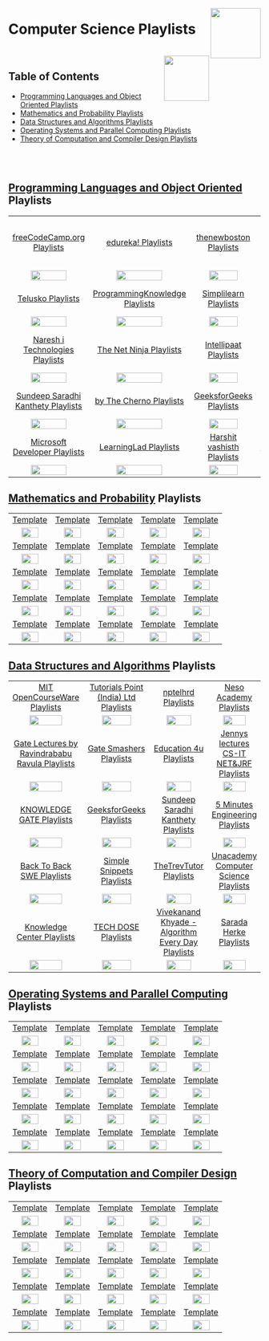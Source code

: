 <img align="right" width="100" src="https://github.com/cs-MohamedAyman/cs-MohamedAyman/blob/main/repos-logos/youtube.jpg"></img>

# Computer Science Playlists

<br>
<img align="right" width="90" height="90" src="https://github.com/cs-MohamedAyman/cs-MohamedAyman/blob/main/repos-logos/agenda.jpg">

## Table of Contents
  * [Programming Languages and Object Oriented Playlists](#Programming-Languages-and-Object-Oriented-Playlists)
  * [Mathematics and Probability Playlists](#Mathematics-and-Probability-Playlists)
  * [Data Structures and Algorithms Playlists](#Data-Structures-and-Algorithms-Playlists)
  * [Operating Systems and Parallel Computing Playlists](#Operating-Systems-and-Parallel-Computing-Playlists)
  * [Theory of Computation and Compiler Design Playlists](#Theory-of-Computation-and-Compiler-Design-Playlists)

<br><br>

## [Programming Languages and Object Oriented](https://github.com/cs-MohamedAyman/eLearning-Platforms/YouTube-Playlists/blob/master/Computer-Science/Programming-Languages-and-Object-Oriented/README.md) Playlists

<table>
    <tbody>
        <tr>
<td align=center width="20%"><a href="https://github.com/cs-MohamedAyman/eLearning-Platforms/YouTube-Playlists/blob/master/Computer-Science/Programming-Languages-and-Object-Oriented/README.md">freeCodeCamp.org Playlists</a></td>
<td align=center width="20%"><a href="https://github.com/cs-MohamedAyman/eLearning-Platforms/YouTube-Playlists/blob/master/Computer-Science/Programming-Languages-and-Object-Oriented/README.md">edureka! Playlists</a></td>
<td align=center width="20%"><a href="https://github.com/cs-MohamedAyman/eLearning-Platforms/YouTube-Playlists/blob/master/Computer-Science/Programming-Languages-and-Object-Oriented/README.md">thenewboston Playlists</a></td>
<td align=center width="20%"><a href="https://github.com/cs-MohamedAyman/eLearning-Platforms/YouTube-Playlists/blob/master/Computer-Science/Programming-Languages-and-Object-Oriented/README.md">Tutorials Point (India) Ltd. Playlists</a></td>
<td align=center width="20%"><a href="https://github.com/cs-MohamedAyman/eLearning-Platforms/YouTube-Playlists/blob/master/Computer-Science/Programming-Languages-and-Object-Oriented/README.md">CodeWithHarry Playlists</a></td>
        </tr>
        <tr>
<td align=center width="20%"><img src="https://github.com/cs-MohamedAyman/eLearning-Platforms/YouTube-Playlists/blob/master/org-logos/image.jpg" width="70%"></img></td>
<td align=center width="20%"><img src="https://github.com/cs-MohamedAyman/eLearning-Platforms/YouTube-Playlists/blob/master/org-logos/image.jpg" width="70%"></img></td>
<td align=center width="20%"><img src="https://github.com/cs-MohamedAyman/eLearning-Platforms/YouTube-Playlists/blob/master/org-logos/image.jpg" width="70%"></img></td>
<td align=center width="20%"><img src="https://github.com/cs-MohamedAyman/eLearning-Platforms/YouTube-Playlists/blob/master/org-logos/image.jpg" width="70%"></img></td>
<td align=center width="20%"><img src="https://github.com/cs-MohamedAyman/eLearning-Platforms/YouTube-Playlists/blob/master/org-logos/image.jpg" width="70%"></img></td>
        </tr>
        <tr>
<td align=center width="20%"><a href="https://github.com/cs-MohamedAyman/eLearning-Platforms/YouTube-Playlists/blob/master/Computer-Science/Programming-Languages-and-Object-Oriented/README.md">Telusko Playlists</a></td>
<td align=center width="20%"><a href="https://github.com/cs-MohamedAyman/eLearning-Platforms/YouTube-Playlists/blob/master/Computer-Science/Programming-Languages-and-Object-Oriented/README.md">ProgrammingKnowledge Playlists</a></td>
<td align=center width="20%"><a href="https://github.com/cs-MohamedAyman/eLearning-Platforms/YouTube-Playlists/blob/master/Computer-Science/Programming-Languages-and-Object-Oriented/README.md">Simplilearn Playlists</a></td>
<td align=center width="20%"><a href="https://github.com/cs-MohamedAyman/eLearning-Platforms/YouTube-Playlists/blob/master/Computer-Science/Programming-Languages-and-Object-Oriented/README.md">Derek Banas Playlists</a></td>
<td align=center width="20%"><a href="https://github.com/cs-MohamedAyman/eLearning-Platforms/YouTube-Playlists/blob/master/Computer-Science/Programming-Languages-and-Object-Oriented/README.md">Clever Programmer Playlists</a></td>
        </tr>
        <tr>
<td align=center width="20%"><img src="https://github.com/cs-MohamedAyman/eLearning-Platforms/YouTube-Playlists/blob/master/org-logos/image.jpg" width="70%"></img></td>
<td align=center width="20%"><img src="https://github.com/cs-MohamedAyman/eLearning-Platforms/YouTube-Playlists/blob/master/org-logos/image.jpg" width="70%"></img></td>
<td align=center width="20%"><img src="https://github.com/cs-MohamedAyman/eLearning-Platforms/YouTube-Playlists/blob/master/org-logos/image.jpg" width="70%"></img></td>
<td align=center width="20%"><img src="https://github.com/cs-MohamedAyman/eLearning-Platforms/YouTube-Playlists/blob/master/org-logos/image.jpg" width="70%"></img></td>
<td align=center width="20%"><img src="https://github.com/cs-MohamedAyman/eLearning-Platforms/YouTube-Playlists/blob/master/org-logos/image.jpg" width="70%"></img></td>
        </tr>
        <tr>
<td align=center width="20%"><a href="https://github.com/cs-MohamedAyman/eLearning-Platforms/YouTube-Playlists/blob/master/Computer-Science/Programming-Languages-and-Object-Oriented/README.md">Naresh i Technologies Playlists</a></td>
<td align=center width="20%"><a href="https://github.com/cs-MohamedAyman/eLearning-Platforms/YouTube-Playlists/blob/master/Computer-Science/Programming-Languages-and-Object-Oriented/README.md">The Net Ninja Playlists</a></td>
<td align=center width="20%"><a href="https://github.com/cs-MohamedAyman/eLearning-Platforms/YouTube-Playlists/blob/master/Computer-Science/Programming-Languages-and-Object-Oriented/README.md">Intellipaat Playlists</a></td>
<td align=center width="20%"><a href="https://github.com/cs-MohamedAyman/eLearning-Platforms/YouTube-Playlists/blob/master/Computer-Science/Programming-Languages-and-Object-Oriented/README.md">Tech With Tim Playlists</a></td>
<td align=center width="20%"><a href="https://github.com/cs-MohamedAyman/eLearning-Platforms/YouTube-Playlists/blob/master/Computer-Science/Programming-Languages-and-Object-Oriented/README.md">easytuts4you Playlists</a></td>
        </tr>
        <tr>
<td align=center width="20%"><img src="https://github.com/cs-MohamedAyman/eLearning-Platforms/YouTube-Playlists/blob/master/org-logos/image.jpg" width="70%"></img></td>
<td align=center width="20%"><img src="https://github.com/cs-MohamedAyman/eLearning-Platforms/YouTube-Playlists/blob/master/org-logos/image.jpg" width="70%"></img></td>
<td align=center width="20%"><img src="https://github.com/cs-MohamedAyman/eLearning-Platforms/YouTube-Playlists/blob/master/org-logos/image.jpg" width="70%"></img></td>
<td align=center width="20%"><img src="https://github.com/cs-MohamedAyman/eLearning-Platforms/YouTube-Playlists/blob/master/org-logos/image.jpg" width="70%"></img></td>
<td align=center width="20%"><img src="https://github.com/cs-MohamedAyman/eLearning-Platforms/YouTube-Playlists/blob/master/org-logos/image.jpg" width="70%"></img></td>
        </tr>
        <tr>
<td align=center width="20%"><a href="https://github.com/cs-MohamedAyman/eLearning-Platforms/YouTube-Playlists/blob/master/Computer-Science/Programming-Languages-and-Object-Oriented/README.md">Sundeep Saradhi Kanthety Playlists</a></td>
<td align=center width="20%"><a href="https://github.com/cs-MohamedAyman/eLearning-Platforms/YouTube-Playlists/blob/master/Computer-Science/Programming-Languages-and-Object-Oriented/README.md">by The Cherno Playlists</a></td>
<td align=center width="20%"><a href="https://github.com/cs-MohamedAyman/eLearning-Platforms/YouTube-Playlists/blob/master/Computer-Science/Programming-Languages-and-Object-Oriented/README.md">GeeksforGeeks Playlists</a></td>
<td align=center width="20%"><a href="https://github.com/cs-MohamedAyman/eLearning-Platforms/YouTube-Playlists/blob/master/Computer-Science/Programming-Languages-and-Object-Oriented/README.md">Geeky Shows Playlists</a></td>
<td align=center width="20%"><a href="https://github.com/cs-MohamedAyman/eLearning-Platforms/YouTube-Playlists/blob/master/Computer-Science/Programming-Languages-and-Object-Oriented/README.md">Caleb Curry Playlists</a></td>
        </tr>
        <tr>
<td align=center width="20%"><img src="https://github.com/cs-MohamedAyman/eLearning-Platforms/YouTube-Playlists/blob/master/org-logos/image.jpg" width="70%"></img></td>
<td align=center width="20%"><img src="https://github.com/cs-MohamedAyman/eLearning-Platforms/YouTube-Playlists/blob/master/org-logos/image.jpg" width="70%"></img></td>
<td align=center width="20%"><img src="https://github.com/cs-MohamedAyman/eLearning-Platforms/YouTube-Playlists/blob/master/org-logos/image.jpg" width="70%"></img></td>
<td align=center width="20%"><img src="https://github.com/cs-MohamedAyman/eLearning-Platforms/YouTube-Playlists/blob/master/org-logos/image.jpg" width="70%"></img></td>
<td align=center width="20%"><img src="https://github.com/cs-MohamedAyman/eLearning-Platforms/YouTube-Playlists/blob/master/org-logos/image.jpg" width="70%"></img></td>
        </tr>
        <tr>
<td align=center width="20%"><a href="https://github.com/cs-MohamedAyman/eLearning-Platforms/YouTube-Playlists/blob/master/Computer-Science/Programming-Languages-and-Object-Oriented/README.md">Microsoft Developer Playlists</a></td>
<td align=center width="20%"><a href="https://github.com/cs-MohamedAyman/eLearning-Platforms/YouTube-Playlists/blob/master/Computer-Science/Programming-Languages-and-Object-Oriented/README.md">LearningLad Playlists</a></td>
<td align=center width="20%"><a href="https://github.com/cs-MohamedAyman/eLearning-Platforms/YouTube-Playlists/blob/master/Computer-Science/Programming-Languages-and-Object-Oriented/README.md">Harshit vashisth Playlists</a></td>
<td align=center width="20%"><a href="https://github.com/cs-MohamedAyman/eLearning-Platforms/YouTube-Playlists/blob/master/Computer-Science/Programming-Languages-and-Object-Oriented/README.md">Simple Snippets Playlists</a></td>
<td align=center width="20%"><a href="https://github.com/cs-MohamedAyman/eLearning-Platforms/YouTube-Playlists/blob/master/Computer-Science/Programming-Languages-and-Object-Oriented/README.md">Amulya's Academy Playlists</a></td>
        </tr>
        <tr>
<td align=center width="20%"><img src="https://github.com/cs-MohamedAyman/eLearning-Platforms/YouTube-Playlists/blob/master/org-logos/image.jpg" width="70%"></img></td>
<td align=center width="20%"><img src="https://github.com/cs-MohamedAyman/eLearning-Platforms/YouTube-Playlists/blob/master/org-logos/image.jpg" width="70%"></img></td>
<td align=center width="20%"><img src="https://github.com/cs-MohamedAyman/eLearning-Platforms/YouTube-Playlists/blob/master/org-logos/image.jpg" width="70%"></img></td>
<td align=center width="20%"><img src="https://github.com/cs-MohamedAyman/eLearning-Platforms/YouTube-Playlists/blob/master/org-logos/image.jpg" width="70%"></img></td>
<td align=center width="20%"><img src="https://github.com/cs-MohamedAyman/eLearning-Platforms/YouTube-Playlists/blob/master/org-logos/image.jpg" width="70%"></img></td>
        </tr>
    </tbody>
</table>

## [Mathematics and Probability](https://github.com/cs-MohamedAyman/eLearning-Platforms/YouTube-Playlists/blob/master/Computer-Science/Mathematics-and-Probability/README.md) Playlists

<table>
    <tbody>
        <tr>
<td align=center width="20%"><a href="https://github.com/cs-MohamedAyman/eLearning-Platforms/YouTube-Playlists/blob/master/Computer-Science/Mathematics-and-Probability/README.md">Template</a></td>
<td align=center width="20%"><a href="https://github.com/cs-MohamedAyman/eLearning-Platforms/YouTube-Playlists/blob/master/Computer-Science/Mathematics-and-Probability/README.md">Template</a></td>
<td align=center width="20%"><a href="https://github.com/cs-MohamedAyman/eLearning-Platforms/YouTube-Playlists/blob/master/Computer-Science/Mathematics-and-Probability/README.md">Template</a></td>
<td align=center width="20%"><a href="https://github.com/cs-MohamedAyman/eLearning-Platforms/YouTube-Playlists/blob/master/Computer-Science/Mathematics-and-Probability/README.md">Template</a></td>
<td align=center width="20%"><a href="https://github.com/cs-MohamedAyman/eLearning-Platforms/YouTube-Playlists/blob/master/Computer-Science/Mathematics-and-Probability/README.md">Template</a></td>
        </tr>
        <tr>
<td align=center width="20%"><img src="https://github.com/cs-MohamedAyman/eLearning-Platforms/YouTube-Playlists/blob/master/org-logos/image.jpg" width="70%"></img></td>
<td align=center width="20%"><img src="https://github.com/cs-MohamedAyman/eLearning-Platforms/YouTube-Playlists/blob/master/org-logos/image.jpg" width="70%"></img></td>
<td align=center width="20%"><img src="https://github.com/cs-MohamedAyman/eLearning-Platforms/YouTube-Playlists/blob/master/org-logos/image.jpg" width="70%"></img></td>
<td align=center width="20%"><img src="https://github.com/cs-MohamedAyman/eLearning-Platforms/YouTube-Playlists/blob/master/org-logos/image.jpg" width="70%"></img></td>
<td align=center width="20%"><img src="https://github.com/cs-MohamedAyman/eLearning-Platforms/YouTube-Playlists/blob/master/org-logos/image.jpg" width="70%"></img></td>
        </tr>
        <tr>
<td align=center width="20%"><a href="https://github.com/cs-MohamedAyman/eLearning-Platforms/YouTube-Playlists/blob/master/Computer-Science/Mathematics-and-Probability/README.md">Template</a></td>
<td align=center width="20%"><a href="https://github.com/cs-MohamedAyman/eLearning-Platforms/YouTube-Playlists/blob/master/Computer-Science/Mathematics-and-Probability/README.md">Template</a></td>
<td align=center width="20%"><a href="https://github.com/cs-MohamedAyman/eLearning-Platforms/YouTube-Playlists/blob/master/Computer-Science/Mathematics-and-Probability/README.md">Template</a></td>
<td align=center width="20%"><a href="https://github.com/cs-MohamedAyman/eLearning-Platforms/YouTube-Playlists/blob/master/Computer-Science/Mathematics-and-Probability/README.md">Template</a></td>
<td align=center width="20%"><a href="https://github.com/cs-MohamedAyman/eLearning-Platforms/YouTube-Playlists/blob/master/Computer-Science/Mathematics-and-Probability/README.md">Template</a></td>
        </tr>
        <tr>
<td align=center width="20%"><img src="https://github.com/cs-MohamedAyman/eLearning-Platforms/YouTube-Playlists/blob/master/org-logos/image.jpg" width="70%"></img></td>
<td align=center width="20%"><img src="https://github.com/cs-MohamedAyman/eLearning-Platforms/YouTube-Playlists/blob/master/org-logos/image.jpg" width="70%"></img></td>
<td align=center width="20%"><img src="https://github.com/cs-MohamedAyman/eLearning-Platforms/YouTube-Playlists/blob/master/org-logos/image.jpg" width="70%"></img></td>
<td align=center width="20%"><img src="https://github.com/cs-MohamedAyman/eLearning-Platforms/YouTube-Playlists/blob/master/org-logos/image.jpg" width="70%"></img></td>
<td align=center width="20%"><img src="https://github.com/cs-MohamedAyman/eLearning-Platforms/YouTube-Playlists/blob/master/org-logos/image.jpg" width="70%"></img></td>
        </tr>
        <tr>
<td align=center width="20%"><a href="https://github.com/cs-MohamedAyman/eLearning-Platforms/YouTube-Playlists/blob/master/Computer-Science/Mathematics-and-Probability/README.md">Template</a></td>
<td align=center width="20%"><a href="https://github.com/cs-MohamedAyman/eLearning-Platforms/YouTube-Playlists/blob/master/Computer-Science/Mathematics-and-Probability/README.md">Template</a></td>
<td align=center width="20%"><a href="https://github.com/cs-MohamedAyman/eLearning-Platforms/YouTube-Playlists/blob/master/Computer-Science/Mathematics-and-Probability/README.md">Template</a></td>
<td align=center width="20%"><a href="https://github.com/cs-MohamedAyman/eLearning-Platforms/YouTube-Playlists/blob/master/Computer-Science/Mathematics-and-Probability/README.md">Template</a></td>
<td align=center width="20%"><a href="https://github.com/cs-MohamedAyman/eLearning-Platforms/YouTube-Playlists/blob/master/Computer-Science/Mathematics-and-Probability/README.md">Template</a></td>
        </tr>
        <tr>
<td align=center width="20%"><img src="https://github.com/cs-MohamedAyman/eLearning-Platforms/YouTube-Playlists/blob/master/org-logos/image.jpg" width="70%"></img></td>
<td align=center width="20%"><img src="https://github.com/cs-MohamedAyman/eLearning-Platforms/YouTube-Playlists/blob/master/org-logos/image.jpg" width="70%"></img></td>
<td align=center width="20%"><img src="https://github.com/cs-MohamedAyman/eLearning-Platforms/YouTube-Playlists/blob/master/org-logos/image.jpg" width="70%"></img></td>
<td align=center width="20%"><img src="https://github.com/cs-MohamedAyman/eLearning-Platforms/YouTube-Playlists/blob/master/org-logos/image.jpg" width="70%"></img></td>
<td align=center width="20%"><img src="https://github.com/cs-MohamedAyman/eLearning-Platforms/YouTube-Playlists/blob/master/org-logos/image.jpg" width="70%"></img></td>
        </tr>
        <tr>
<td align=center width="20%"><a href="https://github.com/cs-MohamedAyman/eLearning-Platforms/YouTube-Playlists/blob/master/Computer-Science/Mathematics-and-Probability/README.md">Template</a></td>
<td align=center width="20%"><a href="https://github.com/cs-MohamedAyman/eLearning-Platforms/YouTube-Playlists/blob/master/Computer-Science/Mathematics-and-Probability/README.md">Template</a></td>
<td align=center width="20%"><a href="https://github.com/cs-MohamedAyman/eLearning-Platforms/YouTube-Playlists/blob/master/Computer-Science/Mathematics-and-Probability/README.md">Template</a></td>
<td align=center width="20%"><a href="https://github.com/cs-MohamedAyman/eLearning-Platforms/YouTube-Playlists/blob/master/Computer-Science/Mathematics-and-Probability/README.md">Template</a></td>
<td align=center width="20%"><a href="https://github.com/cs-MohamedAyman/eLearning-Platforms/YouTube-Playlists/blob/master/Computer-Science/Mathematics-and-Probability/README.md">Template</a></td>
        </tr>
        <tr>
<td align=center width="20%"><img src="https://github.com/cs-MohamedAyman/eLearning-Platforms/YouTube-Playlists/blob/master/org-logos/image.jpg" width="70%"></img></td>
<td align=center width="20%"><img src="https://github.com/cs-MohamedAyman/eLearning-Platforms/YouTube-Playlists/blob/master/org-logos/image.jpg" width="70%"></img></td>
<td align=center width="20%"><img src="https://github.com/cs-MohamedAyman/eLearning-Platforms/YouTube-Playlists/blob/master/org-logos/image.jpg" width="70%"></img></td>
<td align=center width="20%"><img src="https://github.com/cs-MohamedAyman/eLearning-Platforms/YouTube-Playlists/blob/master/org-logos/image.jpg" width="70%"></img></td>
<td align=center width="20%"><img src="https://github.com/cs-MohamedAyman/eLearning-Platforms/YouTube-Playlists/blob/master/org-logos/image.jpg" width="70%"></img></td>
        </tr>
        <tr>
<td align=center width="20%"><a href="https://github.com/cs-MohamedAyman/eLearning-Platforms/YouTube-Playlists/blob/master/Computer-Science/Mathematics-and-Probability/README.md">Template</a></td>
<td align=center width="20%"><a href="https://github.com/cs-MohamedAyman/eLearning-Platforms/YouTube-Playlists/blob/master/Computer-Science/Mathematics-and-Probability/README.md">Template</a></td>
<td align=center width="20%"><a href="https://github.com/cs-MohamedAyman/eLearning-Platforms/YouTube-Playlists/blob/master/Computer-Science/Mathematics-and-Probability/README.md">Template</a></td>
<td align=center width="20%"><a href="https://github.com/cs-MohamedAyman/eLearning-Platforms/YouTube-Playlists/blob/master/Computer-Science/Mathematics-and-Probability/README.md">Template</a></td>
<td align=center width="20%"><a href="https://github.com/cs-MohamedAyman/eLearning-Platforms/YouTube-Playlists/blob/master/Computer-Science/Mathematics-and-Probability/README.md">Template</a></td>
        </tr>
        <tr>
<td align=center width="20%"><img src="https://github.com/cs-MohamedAyman/eLearning-Platforms/YouTube-Playlists/blob/master/org-logos/image.jpg" width="70%"></img></td>
<td align=center width="20%"><img src="https://github.com/cs-MohamedAyman/eLearning-Platforms/YouTube-Playlists/blob/master/org-logos/image.jpg" width="70%"></img></td>
<td align=center width="20%"><img src="https://github.com/cs-MohamedAyman/eLearning-Platforms/YouTube-Playlists/blob/master/org-logos/image.jpg" width="70%"></img></td>
<td align=center width="20%"><img src="https://github.com/cs-MohamedAyman/eLearning-Platforms/YouTube-Playlists/blob/master/org-logos/image.jpg" width="70%"></img></td>
<td align=center width="20%"><img src="https://github.com/cs-MohamedAyman/eLearning-Platforms/YouTube-Playlists/blob/master/org-logos/image.jpg" width="70%"></img></td>
        </tr>
    </tbody>
</table>

## [Data Structures and Algorithms](https://github.com/cs-MohamedAyman/eLearning-Platforms/YouTube-Playlists/blob/master/Computer-Science/Data-Structures-and-Algorithms/README.md) Playlists

<table>
    <tbody>
        <tr>
<td align=center width="20%"><a href="https://github.com/cs-MohamedAyman/eLearning-Platforms/YouTube-Playlists/blob/master/Computer-Science/Data-Structures-and-Algorithms/README.md">MIT OpenCourseWare Playlists</a></td>
<td align=center width="20%"><a href="https://github.com/cs-MohamedAyman/eLearning-Platforms/YouTube-Playlists/blob/master/Computer-Science/Data-Structures-and-Algorithms/README.md">Tutorials Point (India) Ltd Playlists</a></td>
<td align=center width="20%"><a href="https://github.com/cs-MohamedAyman/eLearning-Platforms/YouTube-Playlists/blob/master/Computer-Science/Data-Structures-and-Algorithms/README.md">nptelhrd Playlists</a></td>
<td align=center width="20%"><a href="https://github.com/cs-MohamedAyman/eLearning-Platforms/YouTube-Playlists/blob/master/Computer-Science/Data-Structures-and-Algorithms/README.md">Neso Academy Playlists</a></td>
<td align=center width="20%"><a href="https://github.com/cs-MohamedAyman/eLearning-Platforms/YouTube-Playlists/blob/master/Computer-Science/Data-Structures-and-Algorithms/README.md">mycodeschool Playlists</a></td>
        </tr>
        <tr>
<td align=center width="20%"><img src="https://github.com/cs-MohamedAyman/eLearning-Platforms/YouTube-Playlists/blob/master/org-logos/image.jpg" width="70%"></img></td>
<td align=center width="20%"><img src="https://github.com/cs-MohamedAyman/eLearning-Platforms/YouTube-Playlists/blob/master/org-logos/image.jpg" width="70%"></img></td>
<td align=center width="20%"><img src="https://github.com/cs-MohamedAyman/eLearning-Platforms/YouTube-Playlists/blob/master/org-logos/image.jpg" width="70%"></img></td>
<td align=center width="20%"><img src="https://github.com/cs-MohamedAyman/eLearning-Platforms/YouTube-Playlists/blob/master/org-logos/image.jpg" width="70%"></img></td>
<td align=center width="20%"><img src="https://github.com/cs-MohamedAyman/eLearning-Platforms/YouTube-Playlists/blob/master/org-logos/image.jpg" width="70%"></img></td>
        </tr>
        <tr>
<td align=center width="20%"><a href="https://github.com/cs-MohamedAyman/eLearning-Platforms/YouTube-Playlists/blob/master/Computer-Science/Data-Structures-and-Algorithms/README.md">Gate Lectures by Ravindrababu Ravula Playlists</a></td>
<td align=center width="20%"><a href="https://github.com/cs-MohamedAyman/eLearning-Platforms/YouTube-Playlists/blob/master/Computer-Science/Data-Structures-and-Algorithms/README.md">Gate Smashers Playlists</a></td>
<td align=center width="20%"><a href="https://github.com/cs-MohamedAyman/eLearning-Platforms/YouTube-Playlists/blob/master/Computer-Science/Data-Structures-and-Algorithms/README.md">Education 4u Playlists</a></td>
<td align=center width="20%"><a href="https://github.com/cs-MohamedAyman/eLearning-Platforms/YouTube-Playlists/blob/master/Computer-Science/Data-Structures-and-Algorithms/README.md">Jennys lectures CS-IT NET&JRF Playlists</a></td>
<td align=center width="20%"><a href="https://github.com/cs-MohamedAyman/eLearning-Platforms/YouTube-Playlists/blob/master/Computer-Science/Data-Structures-and-Algorithms/README.md">Easy Engineering Classes Playlists</a></td>
        </tr>
        <tr>
<td align=center width="20%"><img src="https://github.com/cs-MohamedAyman/eLearning-Platforms/YouTube-Playlists/blob/master/org-logos/image.jpg" width="70%"></img></td>
<td align=center width="20%"><img src="https://github.com/cs-MohamedAyman/eLearning-Platforms/YouTube-Playlists/blob/master/org-logos/image.jpg" width="70%"></img></td>
<td align=center width="20%"><img src="https://github.com/cs-MohamedAyman/eLearning-Platforms/YouTube-Playlists/blob/master/org-logos/image.jpg" width="70%"></img></td>
<td align=center width="20%"><img src="https://github.com/cs-MohamedAyman/eLearning-Platforms/YouTube-Playlists/blob/master/org-logos/image.jpg" width="70%"></img></td>
<td align=center width="20%"><img src="https://github.com/cs-MohamedAyman/eLearning-Platforms/YouTube-Playlists/blob/master/org-logos/image.jpg" width="70%"></img></td>
        </tr>
        <tr>
<td align=center width="20%"><a href="https://github.com/cs-MohamedAyman/eLearning-Platforms/YouTube-Playlists/blob/master/Computer-Science/Data-Structures-and-Algorithms/README.md">KNOWLEDGE GATE Playlists</a></td>
<td align=center width="20%"><a href="https://github.com/cs-MohamedAyman/eLearning-Platforms/YouTube-Playlists/blob/master/Computer-Science/Data-Structures-and-Algorithms/README.md">GeeksforGeeks Playlists</a></td>
<td align=center width="20%"><a href="https://github.com/cs-MohamedAyman/eLearning-Platforms/YouTube-Playlists/blob/master/Computer-Science/Data-Structures-and-Algorithms/README.md">Sundeep Saradhi Kanthety Playlists</a></td>
<td align=center width="20%"><a href="https://github.com/cs-MohamedAyman/eLearning-Platforms/YouTube-Playlists/blob/master/Computer-Science/Data-Structures-and-Algorithms/README.md">5 Minutes Engineering Playlists</a></td>
<td align=center width="20%"><a href="https://github.com/cs-MohamedAyman/eLearning-Platforms/YouTube-Playlists/blob/master/Computer-Science/Data-Structures-and-Algorithms/README.md">Tushar Roy - Coding Made Simple Playlists</a></td>
        </tr>
        <tr>
<td align=center width="20%"><img src="https://github.com/cs-MohamedAyman/eLearning-Platforms/YouTube-Playlists/blob/master/org-logos/image.jpg" width="70%"></img></td>
<td align=center width="20%"><img src="https://github.com/cs-MohamedAyman/eLearning-Platforms/YouTube-Playlists/blob/master/org-logos/image.jpg" width="70%"></img></td>
<td align=center width="20%"><img src="https://github.com/cs-MohamedAyman/eLearning-Platforms/YouTube-Playlists/blob/master/org-logos/image.jpg" width="70%"></img></td>
<td align=center width="20%"><img src="https://github.com/cs-MohamedAyman/eLearning-Platforms/YouTube-Playlists/blob/master/org-logos/image.jpg" width="70%"></img></td>
<td align=center width="20%"><img src="https://github.com/cs-MohamedAyman/eLearning-Platforms/YouTube-Playlists/blob/master/org-logos/image.jpg" width="70%"></img></td>
        </tr>
        <tr>
<td align=center width="20%"><a href="https://github.com/cs-MohamedAyman/eLearning-Platforms/YouTube-Playlists/blob/master/Computer-Science/Data-Structures-and-Algorithms/README.md">Back To Back SWE Playlists</a></td>
<td align=center width="20%"><a href="https://github.com/cs-MohamedAyman/eLearning-Platforms/YouTube-Playlists/blob/master/Computer-Science/Data-Structures-and-Algorithms/README.md">Simple Snippets Playlists</a></td>
<td align=center width="20%"><a href="https://github.com/cs-MohamedAyman/eLearning-Platforms/YouTube-Playlists/blob/master/Computer-Science/Data-Structures-and-Algorithms/README.md">TheTrevTutor Playlists</a></td>
<td align=center width="20%"><a href="https://github.com/cs-MohamedAyman/eLearning-Platforms/YouTube-Playlists/blob/master/Computer-Science/Data-Structures-and-Algorithms/README.md">Unacademy Computer Science Playlists</a></td>
<td align=center width="20%"><a href="https://github.com/cs-MohamedAyman/eLearning-Platforms/YouTube-Playlists/blob/master/Computer-Science/Data-Structures-and-Algorithms/README.md">WilliamFiset Playlists</a></td>
        </tr>
        <tr>
<td align=center width="20%"><img src="https://github.com/cs-MohamedAyman/eLearning-Platforms/YouTube-Playlists/blob/master/org-logos/image.jpg" width="70%"></img></td>
<td align=center width="20%"><img src="https://github.com/cs-MohamedAyman/eLearning-Platforms/YouTube-Playlists/blob/master/org-logos/image.jpg" width="70%"></img></td>
<td align=center width="20%"><img src="https://github.com/cs-MohamedAyman/eLearning-Platforms/YouTube-Playlists/blob/master/org-logos/image.jpg" width="70%"></img></td>
<td align=center width="20%"><img src="https://github.com/cs-MohamedAyman/eLearning-Platforms/YouTube-Playlists/blob/master/org-logos/image.jpg" width="70%"></img></td>
<td align=center width="20%"><img src="https://github.com/cs-MohamedAyman/eLearning-Platforms/YouTube-Playlists/blob/master/org-logos/image.jpg" width="70%"></img></td>
        </tr>
        <tr>
<td align=center width="20%"><a href="https://github.com/cs-MohamedAyman/eLearning-Platforms/YouTube-Playlists/blob/master/Computer-Science/Data-Structures-and-Algorithms/README.md">Knowledge Center Playlists</a></td>
<td align=center width="20%"><a href="https://github.com/cs-MohamedAyman/eLearning-Platforms/YouTube-Playlists/blob/master/Computer-Science/Data-Structures-and-Algorithms/README.md">TECH DOSE Playlists</a></td>
<td align=center width="20%"><a href="https://github.com/cs-MohamedAyman/eLearning-Platforms/YouTube-Playlists/blob/master/Computer-Science/Data-Structures-and-Algorithms/README.md">Vivekanand Khyade - Algorithm Every Day Playlists</a></td>
<td align=center width="20%"><a href="https://github.com/cs-MohamedAyman/eLearning-Platforms/YouTube-Playlists/blob/master/Computer-Science/Data-Structures-and-Algorithms/README.md">Sarada Herke Playlists</a></td>
<td align=center width="20%"><a href="https://github.com/cs-MohamedAyman/eLearning-Platforms/YouTube-Playlists/blob/master/Computer-Science/Data-Structures-and-Algorithms/README.md">Byte by Byte Playlists</a></td>
        </tr>
        <tr>
<td align=center width="20%"><img src="https://github.com/cs-MohamedAyman/eLearning-Platforms/YouTube-Playlists/blob/master/org-logos/image.jpg" width="70%"></img></td>
<td align=center width="20%"><img src="https://github.com/cs-MohamedAyman/eLearning-Platforms/YouTube-Playlists/blob/master/org-logos/image.jpg" width="70%"></img></td>
<td align=center width="20%"><img src="https://github.com/cs-MohamedAyman/eLearning-Platforms/YouTube-Playlists/blob/master/org-logos/image.jpg" width="70%"></img></td>
<td align=center width="20%"><img src="https://github.com/cs-MohamedAyman/eLearning-Platforms/YouTube-Playlists/blob/master/org-logos/image.jpg" width="70%"></img></td>
<td align=center width="20%"><img src="https://github.com/cs-MohamedAyman/eLearning-Platforms/YouTube-Playlists/blob/master/org-logos/image.jpg" width="70%"></img></td>
        </tr>
    </tbody>
</table>

## [Operating Systems and Parallel Computing](https://github.com/cs-MohamedAyman/eLearning-Platforms/YouTube-Playlists/blob/master/Computer-Science/Operating-Systems-and-Parallel-Computing/README.md) Playlists

<table>
    <tbody>
        <tr>
<td align=center width="20%"><a href="https://github.com/cs-MohamedAyman/eLearning-Platforms/YouTube-Playlists/blob/master/Computer-Science/Operating-Systems-and-Parallel-Computing/README.md">Template</a></td>
<td align=center width="20%"><a href="https://github.com/cs-MohamedAyman/eLearning-Platforms/YouTube-Playlists/blob/master/Computer-Science/Operating-Systems-and-Parallel-Computing/README.md">Template</a></td>
<td align=center width="20%"><a href="https://github.com/cs-MohamedAyman/eLearning-Platforms/YouTube-Playlists/blob/master/Computer-Science/Operating-Systems-and-Parallel-Computing/README.md">Template</a></td>
<td align=center width="20%"><a href="https://github.com/cs-MohamedAyman/eLearning-Platforms/YouTube-Playlists/blob/master/Computer-Science/Operating-Systems-and-Parallel-Computing/README.md">Template</a></td>
<td align=center width="20%"><a href="https://github.com/cs-MohamedAyman/eLearning-Platforms/YouTube-Playlists/blob/master/Computer-Science/Operating-Systems-and-Parallel-Computing/README.md">Template</a></td>
        </tr>
        <tr>
<td align=center width="20%"><img src="https://github.com/cs-MohamedAyman/eLearning-Platforms/YouTube-Playlists/blob/master/org-logos/image.jpg" width="70%"></img></td>
<td align=center width="20%"><img src="https://github.com/cs-MohamedAyman/eLearning-Platforms/YouTube-Playlists/blob/master/org-logos/image.jpg" width="70%"></img></td>
<td align=center width="20%"><img src="https://github.com/cs-MohamedAyman/eLearning-Platforms/YouTube-Playlists/blob/master/org-logos/image.jpg" width="70%"></img></td>
<td align=center width="20%"><img src="https://github.com/cs-MohamedAyman/eLearning-Platforms/YouTube-Playlists/blob/master/org-logos/image.jpg" width="70%"></img></td>
<td align=center width="20%"><img src="https://github.com/cs-MohamedAyman/eLearning-Platforms/YouTube-Playlists/blob/master/org-logos/image.jpg" width="70%"></img></td>
        </tr>
        <tr>
<td align=center width="20%"><a href="https://github.com/cs-MohamedAyman/eLearning-Platforms/YouTube-Playlists/blob/master/Computer-Science/Operating-Systems-and-Parallel-Computing/README.md">Template</a></td>
<td align=center width="20%"><a href="https://github.com/cs-MohamedAyman/eLearning-Platforms/YouTube-Playlists/blob/master/Computer-Science/Operating-Systems-and-Parallel-Computing/README.md">Template</a></td>
<td align=center width="20%"><a href="https://github.com/cs-MohamedAyman/eLearning-Platforms/YouTube-Playlists/blob/master/Computer-Science/Operating-Systems-and-Parallel-Computing/README.md">Template</a></td>
<td align=center width="20%"><a href="https://github.com/cs-MohamedAyman/eLearning-Platforms/YouTube-Playlists/blob/master/Computer-Science/Operating-Systems-and-Parallel-Computing/README.md">Template</a></td>
<td align=center width="20%"><a href="https://github.com/cs-MohamedAyman/eLearning-Platforms/YouTube-Playlists/blob/master/Computer-Science/Operating-Systems-and-Parallel-Computing/README.md">Template</a></td>
        </tr>
        <tr>
<td align=center width="20%"><img src="https://github.com/cs-MohamedAyman/eLearning-Platforms/YouTube-Playlists/blob/master/org-logos/image.jpg" width="70%"></img></td>
<td align=center width="20%"><img src="https://github.com/cs-MohamedAyman/eLearning-Platforms/YouTube-Playlists/blob/master/org-logos/image.jpg" width="70%"></img></td>
<td align=center width="20%"><img src="https://github.com/cs-MohamedAyman/eLearning-Platforms/YouTube-Playlists/blob/master/org-logos/image.jpg" width="70%"></img></td>
<td align=center width="20%"><img src="https://github.com/cs-MohamedAyman/eLearning-Platforms/YouTube-Playlists/blob/master/org-logos/image.jpg" width="70%"></img></td>
<td align=center width="20%"><img src="https://github.com/cs-MohamedAyman/eLearning-Platforms/YouTube-Playlists/blob/master/org-logos/image.jpg" width="70%"></img></td>
        </tr>
        <tr>
<td align=center width="20%"><a href="https://github.com/cs-MohamedAyman/eLearning-Platforms/YouTube-Playlists/blob/master/Computer-Science/Operating-Systems-and-Parallel-Computing/README.md">Template</a></td>
<td align=center width="20%"><a href="https://github.com/cs-MohamedAyman/eLearning-Platforms/YouTube-Playlists/blob/master/Computer-Science/Operating-Systems-and-Parallel-Computing/README.md">Template</a></td>
<td align=center width="20%"><a href="https://github.com/cs-MohamedAyman/eLearning-Platforms/YouTube-Playlists/blob/master/Computer-Science/Operating-Systems-and-Parallel-Computing/README.md">Template</a></td>
<td align=center width="20%"><a href="https://github.com/cs-MohamedAyman/eLearning-Platforms/YouTube-Playlists/blob/master/Computer-Science/Operating-Systems-and-Parallel-Computing/README.md">Template</a></td>
<td align=center width="20%"><a href="https://github.com/cs-MohamedAyman/eLearning-Platforms/YouTube-Playlists/blob/master/Computer-Science/Operating-Systems-and-Parallel-Computing/README.md">Template</a></td>
        </tr>
        <tr>
<td align=center width="20%"><img src="https://github.com/cs-MohamedAyman/eLearning-Platforms/YouTube-Playlists/blob/master/org-logos/image.jpg" width="70%"></img></td>
<td align=center width="20%"><img src="https://github.com/cs-MohamedAyman/eLearning-Platforms/YouTube-Playlists/blob/master/org-logos/image.jpg" width="70%"></img></td>
<td align=center width="20%"><img src="https://github.com/cs-MohamedAyman/eLearning-Platforms/YouTube-Playlists/blob/master/org-logos/image.jpg" width="70%"></img></td>
<td align=center width="20%"><img src="https://github.com/cs-MohamedAyman/eLearning-Platforms/YouTube-Playlists/blob/master/org-logos/image.jpg" width="70%"></img></td>
<td align=center width="20%"><img src="https://github.com/cs-MohamedAyman/eLearning-Platforms/YouTube-Playlists/blob/master/org-logos/image.jpg" width="70%"></img></td>
        </tr>
        <tr>
<td align=center width="20%"><a href="https://github.com/cs-MohamedAyman/eLearning-Platforms/YouTube-Playlists/blob/master/Computer-Science/Operating-Systems-and-Parallel-Computing/README.md">Template</a></td>
<td align=center width="20%"><a href="https://github.com/cs-MohamedAyman/eLearning-Platforms/YouTube-Playlists/blob/master/Computer-Science/Operating-Systems-and-Parallel-Computing/README.md">Template</a></td>
<td align=center width="20%"><a href="https://github.com/cs-MohamedAyman/eLearning-Platforms/YouTube-Playlists/blob/master/Computer-Science/Operating-Systems-and-Parallel-Computing/README.md">Template</a></td>
<td align=center width="20%"><a href="https://github.com/cs-MohamedAyman/eLearning-Platforms/YouTube-Playlists/blob/master/Computer-Science/Operating-Systems-and-Parallel-Computing/README.md">Template</a></td>
<td align=center width="20%"><a href="https://github.com/cs-MohamedAyman/eLearning-Platforms/YouTube-Playlists/blob/master/Computer-Science/Operating-Systems-and-Parallel-Computing/README.md">Template</a></td>
        </tr>
        <tr>
<td align=center width="20%"><img src="https://github.com/cs-MohamedAyman/eLearning-Platforms/YouTube-Playlists/blob/master/org-logos/image.jpg" width="70%"></img></td>
<td align=center width="20%"><img src="https://github.com/cs-MohamedAyman/eLearning-Platforms/YouTube-Playlists/blob/master/org-logos/image.jpg" width="70%"></img></td>
<td align=center width="20%"><img src="https://github.com/cs-MohamedAyman/eLearning-Platforms/YouTube-Playlists/blob/master/org-logos/image.jpg" width="70%"></img></td>
<td align=center width="20%"><img src="https://github.com/cs-MohamedAyman/eLearning-Platforms/YouTube-Playlists/blob/master/org-logos/image.jpg" width="70%"></img></td>
<td align=center width="20%"><img src="https://github.com/cs-MohamedAyman/eLearning-Platforms/YouTube-Playlists/blob/master/org-logos/image.jpg" width="70%"></img></td>
        </tr>
        <tr>
<td align=center width="20%"><a href="https://github.com/cs-MohamedAyman/eLearning-Platforms/YouTube-Playlists/blob/master/Computer-Science/Operating-Systems-and-Parallel-Computing/README.md">Template</a></td>
<td align=center width="20%"><a href="https://github.com/cs-MohamedAyman/eLearning-Platforms/YouTube-Playlists/blob/master/Computer-Science/Operating-Systems-and-Parallel-Computing/README.md">Template</a></td>
<td align=center width="20%"><a href="https://github.com/cs-MohamedAyman/eLearning-Platforms/YouTube-Playlists/blob/master/Computer-Science/Operating-Systems-and-Parallel-Computing/README.md">Template</a></td>
<td align=center width="20%"><a href="https://github.com/cs-MohamedAyman/eLearning-Platforms/YouTube-Playlists/blob/master/Computer-Science/Operating-Systems-and-Parallel-Computing/README.md">Template</a></td>
<td align=center width="20%"><a href="https://github.com/cs-MohamedAyman/eLearning-Platforms/YouTube-Playlists/blob/master/Computer-Science/Operating-Systems-and-Parallel-Computing/README.md">Template</a></td>
        </tr>
        <tr>
<td align=center width="20%"><img src="https://github.com/cs-MohamedAyman/eLearning-Platforms/YouTube-Playlists/blob/master/org-logos/image.jpg" width="70%"></img></td>
<td align=center width="20%"><img src="https://github.com/cs-MohamedAyman/eLearning-Platforms/YouTube-Playlists/blob/master/org-logos/image.jpg" width="70%"></img></td>
<td align=center width="20%"><img src="https://github.com/cs-MohamedAyman/eLearning-Platforms/YouTube-Playlists/blob/master/org-logos/image.jpg" width="70%"></img></td>
<td align=center width="20%"><img src="https://github.com/cs-MohamedAyman/eLearning-Platforms/YouTube-Playlists/blob/master/org-logos/image.jpg" width="70%"></img></td>
<td align=center width="20%"><img src="https://github.com/cs-MohamedAyman/eLearning-Platforms/YouTube-Playlists/blob/master/org-logos/image.jpg" width="70%"></img></td>
        </tr>
    </tbody>
</table>

## [Theory of Computation and Compiler Design](https://github.com/cs-MohamedAyman/eLearning-Platforms/YouTube-Playlists/blob/master/Computer-Science/Theory-of-Computation-and-Compiler-Design/README.md) Playlists

<table>
    <tbody>
        <tr>
<td align=center width="20%"><a href="https://github.com/cs-MohamedAyman/eLearning-Platforms/YouTube-Playlists/blob/master/Computer-Science/Theory-of-Computation-and-Compiler-Design/README.md">Template</a></td>
<td align=center width="20%"><a href="https://github.com/cs-MohamedAyman/eLearning-Platforms/YouTube-Playlists/blob/master/Computer-Science/Theory-of-Computation-and-Compiler-Design/README.md">Template</a></td>
<td align=center width="20%"><a href="https://github.com/cs-MohamedAyman/eLearning-Platforms/YouTube-Playlists/blob/master/Computer-Science/Theory-of-Computation-and-Compiler-Design/README.md">Template</a></td>
<td align=center width="20%"><a href="https://github.com/cs-MohamedAyman/eLearning-Platforms/YouTube-Playlists/blob/master/Computer-Science/Theory-of-Computation-and-Compiler-Design/README.md">Template</a></td>
<td align=center width="20%"><a href="https://github.com/cs-MohamedAyman/eLearning-Platforms/YouTube-Playlists/blob/master/Computer-Science/Theory-of-Computation-and-Compiler-Design/README.md">Template</a></td>
        </tr>
        <tr>
<td align=center width="20%"><img src="https://github.com/cs-MohamedAyman/eLearning-Platforms/YouTube-Playlists/blob/master/org-logos/image.jpg" width="70%"></img></td>
<td align=center width="20%"><img src="https://github.com/cs-MohamedAyman/eLearning-Platforms/YouTube-Playlists/blob/master/org-logos/image.jpg" width="70%"></img></td>
<td align=center width="20%"><img src="https://github.com/cs-MohamedAyman/eLearning-Platforms/YouTube-Playlists/blob/master/org-logos/image.jpg" width="70%"></img></td>
<td align=center width="20%"><img src="https://github.com/cs-MohamedAyman/eLearning-Platforms/YouTube-Playlists/blob/master/org-logos/image.jpg" width="70%"></img></td>
<td align=center width="20%"><img src="https://github.com/cs-MohamedAyman/eLearning-Platforms/YouTube-Playlists/blob/master/org-logos/image.jpg" width="70%"></img></td>
        </tr>
        <tr>
<td align=center width="20%"><a href="https://github.com/cs-MohamedAyman/eLearning-Platforms/YouTube-Playlists/blob/master/Computer-Science/Theory-of-Computation-and-Compiler-Design/README.md">Template</a></td>
<td align=center width="20%"><a href="https://github.com/cs-MohamedAyman/eLearning-Platforms/YouTube-Playlists/blob/master/Computer-Science/Theory-of-Computation-and-Compiler-Design/README.md">Template</a></td>
<td align=center width="20%"><a href="https://github.com/cs-MohamedAyman/eLearning-Platforms/YouTube-Playlists/blob/master/Computer-Science/Theory-of-Computation-and-Compiler-Design/README.md">Template</a></td>
<td align=center width="20%"><a href="https://github.com/cs-MohamedAyman/eLearning-Platforms/YouTube-Playlists/blob/master/Computer-Science/Theory-of-Computation-and-Compiler-Design/README.md">Template</a></td>
<td align=center width="20%"><a href="https://github.com/cs-MohamedAyman/eLearning-Platforms/YouTube-Playlists/blob/master/Computer-Science/Theory-of-Computation-and-Compiler-Design/README.md">Template</a></td>
        </tr>
        <tr>
<td align=center width="20%"><img src="https://github.com/cs-MohamedAyman/eLearning-Platforms/YouTube-Playlists/blob/master/org-logos/image.jpg" width="70%"></img></td>
<td align=center width="20%"><img src="https://github.com/cs-MohamedAyman/eLearning-Platforms/YouTube-Playlists/blob/master/org-logos/image.jpg" width="70%"></img></td>
<td align=center width="20%"><img src="https://github.com/cs-MohamedAyman/eLearning-Platforms/YouTube-Playlists/blob/master/org-logos/image.jpg" width="70%"></img></td>
<td align=center width="20%"><img src="https://github.com/cs-MohamedAyman/eLearning-Platforms/YouTube-Playlists/blob/master/org-logos/image.jpg" width="70%"></img></td>
<td align=center width="20%"><img src="https://github.com/cs-MohamedAyman/eLearning-Platforms/YouTube-Playlists/blob/master/org-logos/image.jpg" width="70%"></img></td>
        </tr>
        <tr>
<td align=center width="20%"><a href="https://github.com/cs-MohamedAyman/eLearning-Platforms/YouTube-Playlists/blob/master/Computer-Science/Theory-of-Computation-and-Compiler-Design/README.md">Template</a></td>
<td align=center width="20%"><a href="https://github.com/cs-MohamedAyman/eLearning-Platforms/YouTube-Playlists/blob/master/Computer-Science/Theory-of-Computation-and-Compiler-Design/README.md">Template</a></td>
<td align=center width="20%"><a href="https://github.com/cs-MohamedAyman/eLearning-Platforms/YouTube-Playlists/blob/master/Computer-Science/Theory-of-Computation-and-Compiler-Design/README.md">Template</a></td>
<td align=center width="20%"><a href="https://github.com/cs-MohamedAyman/eLearning-Platforms/YouTube-Playlists/blob/master/Computer-Science/Theory-of-Computation-and-Compiler-Design/README.md">Template</a></td>
<td align=center width="20%"><a href="https://github.com/cs-MohamedAyman/eLearning-Platforms/YouTube-Playlists/blob/master/Computer-Science/Theory-of-Computation-and-Compiler-Design/README.md">Template</a></td>
        </tr>
        <tr>
<td align=center width="20%"><img src="https://github.com/cs-MohamedAyman/eLearning-Platforms/YouTube-Playlists/blob/master/org-logos/image.jpg" width="70%"></img></td>
<td align=center width="20%"><img src="https://github.com/cs-MohamedAyman/eLearning-Platforms/YouTube-Playlists/blob/master/org-logos/image.jpg" width="70%"></img></td>
<td align=center width="20%"><img src="https://github.com/cs-MohamedAyman/eLearning-Platforms/YouTube-Playlists/blob/master/org-logos/image.jpg" width="70%"></img></td>
<td align=center width="20%"><img src="https://github.com/cs-MohamedAyman/eLearning-Platforms/YouTube-Playlists/blob/master/org-logos/image.jpg" width="70%"></img></td>
<td align=center width="20%"><img src="https://github.com/cs-MohamedAyman/eLearning-Platforms/YouTube-Playlists/blob/master/org-logos/image.jpg" width="70%"></img></td>
        </tr>
        <tr>
<td align=center width="20%"><a href="https://github.com/cs-MohamedAyman/eLearning-Platforms/YouTube-Playlists/blob/master/Computer-Science/Theory-of-Computation-and-Compiler-Design/README.md">Template</a></td>
<td align=center width="20%"><a href="https://github.com/cs-MohamedAyman/eLearning-Platforms/YouTube-Playlists/blob/master/Computer-Science/Theory-of-Computation-and-Compiler-Design/README.md">Template</a></td>
<td align=center width="20%"><a href="https://github.com/cs-MohamedAyman/eLearning-Platforms/YouTube-Playlists/blob/master/Computer-Science/Theory-of-Computation-and-Compiler-Design/README.md">Template</a></td>
<td align=center width="20%"><a href="https://github.com/cs-MohamedAyman/eLearning-Platforms/YouTube-Playlists/blob/master/Computer-Science/Theory-of-Computation-and-Compiler-Design/README.md">Template</a></td>
<td align=center width="20%"><a href="https://github.com/cs-MohamedAyman/eLearning-Platforms/YouTube-Playlists/blob/master/Computer-Science/Theory-of-Computation-and-Compiler-Design/README.md">Template</a></td>
        </tr>
        <tr>
<td align=center width="20%"><img src="https://github.com/cs-MohamedAyman/eLearning-Platforms/YouTube-Playlists/blob/master/org-logos/image.jpg" width="70%"></img></td>
<td align=center width="20%"><img src="https://github.com/cs-MohamedAyman/eLearning-Platforms/YouTube-Playlists/blob/master/org-logos/image.jpg" width="70%"></img></td>
<td align=center width="20%"><img src="https://github.com/cs-MohamedAyman/eLearning-Platforms/YouTube-Playlists/blob/master/org-logos/image.jpg" width="70%"></img></td>
<td align=center width="20%"><img src="https://github.com/cs-MohamedAyman/eLearning-Platforms/YouTube-Playlists/blob/master/org-logos/image.jpg" width="70%"></img></td>
<td align=center width="20%"><img src="https://github.com/cs-MohamedAyman/eLearning-Platforms/YouTube-Playlists/blob/master/org-logos/image.jpg" width="70%"></img></td>
        </tr>
        <tr>
<td align=center width="20%"><a href="https://github.com/cs-MohamedAyman/eLearning-Platforms/YouTube-Playlists/blob/master/Computer-Science/Theory-of-Computation-and-Compiler-Design/README.md">Template</a></td>
<td align=center width="20%"><a href="https://github.com/cs-MohamedAyman/eLearning-Platforms/YouTube-Playlists/blob/master/Computer-Science/Theory-of-Computation-and-Compiler-Design/README.md">Template</a></td>
<td align=center width="20%"><a href="https://github.com/cs-MohamedAyman/eLearning-Platforms/YouTube-Playlists/blob/master/Computer-Science/Theory-of-Computation-and-Compiler-Design/README.md">Template</a></td>
<td align=center width="20%"><a href="https://github.com/cs-MohamedAyman/eLearning-Platforms/YouTube-Playlists/blob/master/Computer-Science/Theory-of-Computation-and-Compiler-Design/README.md">Template</a></td>
<td align=center width="20%"><a href="https://github.com/cs-MohamedAyman/eLearning-Platforms/YouTube-Playlists/blob/master/Computer-Science/Theory-of-Computation-and-Compiler-Design/README.md">Template</a></td>
        </tr>
        <tr>
<td align=center width="20%"><img src="https://github.com/cs-MohamedAyman/eLearning-Platforms/YouTube-Playlists/blob/master/org-logos/image.jpg" width="70%"></img></td>
<td align=center width="20%"><img src="https://github.com/cs-MohamedAyman/eLearning-Platforms/YouTube-Playlists/blob/master/org-logos/image.jpg" width="70%"></img></td>
<td align=center width="20%"><img src="https://github.com/cs-MohamedAyman/eLearning-Platforms/YouTube-Playlists/blob/master/org-logos/image.jpg" width="70%"></img></td>
<td align=center width="20%"><img src="https://github.com/cs-MohamedAyman/eLearning-Platforms/YouTube-Playlists/blob/master/org-logos/image.jpg" width="70%"></img></td>
<td align=center width="20%"><img src="https://github.com/cs-MohamedAyman/eLearning-Platforms/YouTube-Playlists/blob/master/org-logos/image.jpg" width="70%"></img></td>
        </tr>
    </tbody>
</table>
